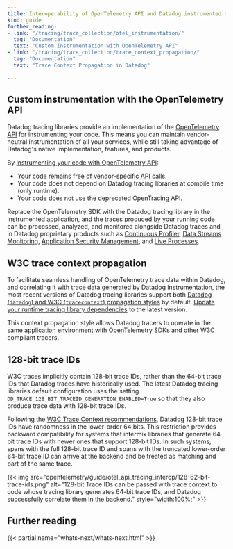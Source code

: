 ```yaml
---
title: Interoperability of OpenTelemetry API and Datadog instrumented traces
kind: guide
further_reading:
- link: "/tracing/trace_collection/otel_instrumentation/"
  tag: "Documentation"
  text: "Custom Instrumentation with OpenTelemetry API"
- link: "/tracing/trace_collection/trace_context_propagation/"
  tag: "Documentation"
  text: "Trace Context Propagation in Datadog"

---
```


## Custom instrumentation with the OpenTelemetry API

Datadog tracing libraries provide an implementation of the [OpenTelemetry API][1] for instrumenting your code. This means you can maintain vendor-neutral instrumentation of all your services, while still taking advantage of Datadog's native implementation, features, and products. 

By [instrumenting your code with OpenTelemetry API][2]:

- Your code remains free of vendor-specific API calls.
- Your code does not depend on Datadog tracing libraries at compile time (only runtime).
- Your code does not use the deprecated OpenTracing API.

Replace the OpenTelemetry SDK with the Datadog tracing library in the instrumented application, and the traces produced by your running code can be processed, analyzed, and monitored alongside Datadog traces and in Datadog proprietary products such as [Continuous Profiler][3], [Data Streams Monitoring][4], [Application Security Management][5], and [Live Processes][6].

## W3C trace context propagation

To facilitate seamless handling of OpenTelemetry trace data within Datadog, and correlating it with trace data generated by Datadog instrumentation, the most recent versions of Datadog tracing libraries support both [Datadog (`datadog`) and W3C (`tracecontext`) propagation styles][8] by default. [Update your runtime tracing library dependencies][7] to the latest version.

This context propagation style allows Datadog tracers to operate in the same application environment with OpenTelemetry SDKs and other W3C compliant tracers.


## 128-bit trace IDs

W3C traces implicitly contain 128-bit trace IDs, rather than the 64-bit trace IDs that Datadog traces have historically used. The latest Datadog tracing libraries default configuration uses the setting `DD_TRACE_128_BIT_TRACEID_GENERATION_ENABLED=True` so that they also produce trace data with 128-bit trace IDs. 

Following the [W3C Trace Context recommendations][9], Datadog 128-bit trace IDs have randomness in the lower-order 64 bits. This restriction provides backward compatibility for systems that intermix libraries that generate 64-bit trace IDs with newer ones that support 128-bit IDs. In such systems, spans with the full 128-bit trace ID and spans with the truncated lower-order 64-bit trace ID can arrive at the backend and be treated as matching and part of the same trace.

{{< img src="opentelemetry/guide/otel_api_tracing_interop/128-62-bit-trace-ids.png" alt="128-bit Trace IDs can be passed with trace context to code whose tracing library generates 64-bit trace IDs, and Datadog successfully correlate them in the backend." style="width:100%;" >}}

## Further reading

{{< partial name="whats-next/whats-next.html" >}}


[1]: https://opentelemetry.io/docs/specs/otel/trace/api/
[2]: /trace_collection/otel_instrumentation/
[3]: /profiler/
[4]: /data_streams/
[5]: /security/application_security/
[6]: /infrastructure/process
[7]: /tracing/trace_collection/dd_libraries/
[8]: /tracing/trace_collection/trace_context_propagation/
[9]: https://www.w3.org/TR/trace-context/#handling-trace-id-for-compliant-platforms-with-shorter-internal-identifiers
